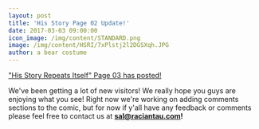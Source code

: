```yaml
---
layout: post
title: 'His Story Page 02 Update!'
date: 2017-03-03 09:00:00
icon_image: /img/content/STANDARD.png
image: /img/content/HSRI/7xPlstj2l2DGSXqh.JPG
author: a bear costume
---
```



["His Story Repeats Itself" Page 03 has posted!](/comics/his+story_03/)

We've been getting a lot of new visitors! We really hope you guys are enjoying what you see! Right now we're working on adding comments sections to the comic, but for now if y'all have any feedback or comments please feel free to contact us at **sal@raciantau.com!**